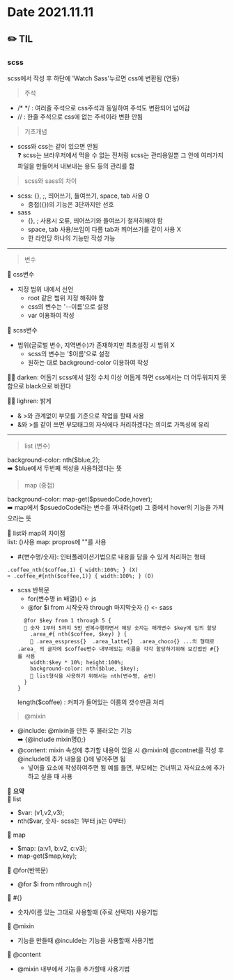 # Date 2021.11.11
## ✏️ TIL
### scss
scss에서 작성 후 하단에 'Watch Sass'누르면 css에 변환됨 (연동)

> 주석
- /* */ : 여러줄 주석으로 css주석과 동일하여 주석도 변환되어 넘어감
- // : 한줄 주석으로 css에 없는 주석이라 변환 안됨

> 기초개념
- scss와 css는 같이 있으면 안됨<br />
❓ scss는 브라우저에서 먹을 수 없는 전처링 scss는 관리용일뿐 그 안에 여러가지 파일을 만들어서 내보내는 용도 등의 관리를 함

> scss와 sass의 차이
- scss: {}, ;, 띄어쓰기, 들여쓰기, space, tab 사용 O
  - 중첩({})의 기능은 3단까지만 선호
- sass
  - {}, ; 사용시 오류, 띄어쓰기와 들여쓰기 철저히해야 함
  - space, tab 사용/쓰임이 다름 tab과 띄어쓰기를 같이 사용 X
  - 한 라인당 하나의 기능만 작성 가능
---
>변수

🧷 css변수

- 지정 범위 내에서 선언
  - root 같은 범위 지정 해줘야 함
  - css의 변수는 '--이름'으로 설정
  - var 이용하여 작성


🧷 scss변수

- 범위(글로벌 변수, 지역변수)가 존재하지만 최초설정 시 범위 X
  - scss의 변수는 '$이름'으로 설정
  - 원하는 대로 background-color 이용하여 작성

✋🏻 darken: 어둡기 scss에서 일정 수치 이상 어둡게 하면 css에서는 더 어두워지지 못함으로 black으로 바뀐다

✋🏻 lighren: 밝게

- & >와 관계없이 부모를 기준으로 작업을 할때 사용
- &와 >를 같이 쓰면 부모태그의 자식에다 처리하겠다는 의미로 가독성에 유리
---
>list (변수)

background-color: nth($blue,2);<br />
➡️ $blue에서 두번째 색상을 사용하겠다는 뜻

>map (중첩)

background-color: map-get($psuedoCode,hover); <br />
➡️ map에서 $psuedoCode라는 변수를 꺼내라(get) 그 중에서 hover의 기능을 가져오라는 뜻

📌 list와 map의 차이점 <br />
list: ()사용
map: propros에 ""를 사용
  - #{변수명/숫자}: 인터폴레이션기법으로 내용을 담을 수 있게 처리하는 형태
  ```
  .coffee_nth($coffee,1) { width:100%; } (X)
  ➡️ .coffee_#{nth($coffee,1)} { width:100%; } (O)
  ```
- scss 반복문
    - for(변수명 in 배열){} <- js
    - @for $i from 시작숫자 through 마지막숫자 {} <- sass 
    ```
      @for $key from 1 through 5 {
      📝 숫자 1부터 5까지 5번 반복수행하면서 해당 숫자는 매개변수 $key에 임의 할당
        .area_#{ nth($coffee, $key) } {
        📝 .area_esspress{}  .area_latte{}  .area_choco{} ...의 형태로 .area_ 의 글자에 $coffee변수 내부에있는 이름을 각각 할당하기위해 보간법인 #{} 를 사용
        width:$key * 10%; height:100%;
        background-color: nth($blue, $key);
        📝 list형식을 사용하기 위해서는 nth(변수명, 순번)
      }
    }
    ```
    length($coffee) : 커피가 들어있는 이름의 갯수만큼 처리
>@mixin

- @include: @mixin을 만든 후 불러오는 기능<br />
➡️ {@include mixin명();}
- @content: mixin 속성에 추가할 내용이 있을 시 @mixin에 @contnet를 작성 후 @include에 추가 내용을 {}에 넣어주면 됨 
  - 넣어줄 요소에 작성하여주면 됨 예를 들면, 부모에는 건너뛰고 자식요소에 추가하고 싶을 때 사용

📌 <b>요약</b><br />
📎 list
- $var: (v1,v2,v3);
- nth($var, 숫자- scss는 1부터 js는 0부터)

📎 map
- $map: (a:v1, b:v2, c:v3); 
- map-get($map,key);

📎 @for(반복문)
- @for $i<!--임의의 변수--> from n<!--시작숫자-->through n<!--끝나는 숫자-->{}

📎 #{}
- 숫자/이름 있는 그대로 사용할때 (주로 선택자) 사용기법

📎 @mixin
- 기능을 만들때 @inculde는 기능을 사용할때 사용기법

📎 @content
- @mixin 내부에서 기능을 추가할때 사용기법
